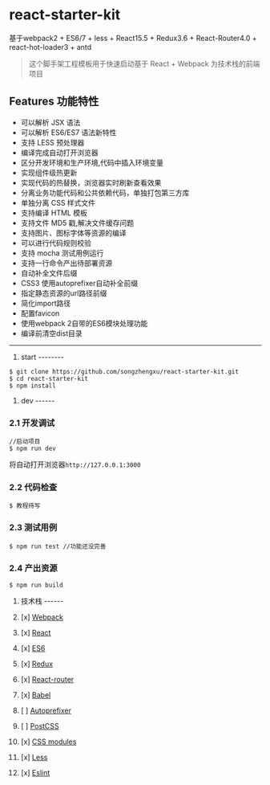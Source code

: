 react-starter-kit
=================

基于webpack2 + ES6/7 + less + React15.5 + Redux3.6 + React-Router4.0 + react-hot-loader3 + antd

> 这个脚手架工程模板用于快速启动基于 React + Webpack 为技术栈的前端项目

Features 功能特性
-----------------

-	可以解析 JSX 语法
-	可以解析 ES6/ES7 语法新特性
-	支持 LESS 预处理器
-	编译完成自动打开浏览器
-	区分开发环境和生产环境,代码中插入环境变量
-	实现组件级热更新
-	实现代码的热替换，浏览器实时刷新查看效果
-	分离业务功能代码和公共依赖代码，单独打包第三方库
-	单独分离 CSS 样式文件
-	支持编译 HTML 模板
-	支持文件 MD5 戳,解决文件缓存问题
-	支持图片、图标字体等资源的编译
-	可以进行代码规则校验
-	支持 mocha 测试用例运行
-	支持一行命令产出待部署资源
-	自动补全文件后缀
-	CSS3 使用autoprefixer自动补全前缀
-	指定静态资源的url路径前缀
-	简化import路径
-	配置favicon
-	使用webpack 2自带的ES6模块处理功能
-	编译前清空dist目录

---

1.	start --------

```
$ git clone https://github.com/songzhengxu/react-starter-kit.git
$ cd react-starter-kit
$ npm install
```

1.	dev ------

### 2.1 开发调试

```
//启动项目
$ npm run dev
```

将自动打开浏览器`http://127.0.0.1:3000`

### 2.2 代码检查

```
$ 教程待写
```

### 2.3 测试用例

```
$ npm run test //功能还没完善
```

### 2.4 产出资源

```
$ npm run build
```

1.	技术栈 ------
2.	[x] [Webpack](https://webpack.github.io)

3.	[x] [React](https://facebook.github.io/react/)

4.	[x] [ES6](http://es6.ruanyifeng.com/)

5.	[x] [Redux](https://github.com/rackt/redux)

6.	[x] [React-router](https://github.com/rackt/react-router-redux)

7.	[x] [Babel](https://babeljs.io/)

8.	[ ] [Autoprefixer](https://github.com/postcss/autoprefixer)

9.	[ ] [PostCSS](https://github.com/postcss/postcss)

10.	[x] [CSS modules](https://github.com/outpunk/postcss-modules)

11.	[x] [Less](https://github.com/less/less.js)

12.	[x] [Eslint](https://github.com/eslint/eslint)
